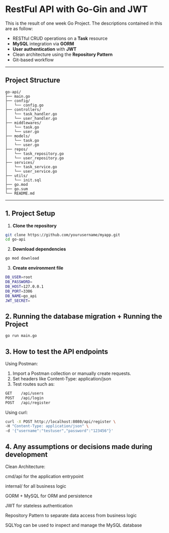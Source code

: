 # RestFul API with Go-Gin and JWT

This is the result of one week Go Project. The descriptions contained in this are as follow: 

- RESTful CRUD operations on a **Task** resource  
- **MySQL** integration via **GORM**  
- **User authentication** with **JWT**  
- Clean architecture using the **Repository Pattern**  
- Git-based workflow  

---
## Project Structure

```
go-api/
├── main.go
├── config/
│   └── config.go
├── controllers/
│   └── task_handler.go
│   └── user_handler.go
├── middlewares/
│   └── task.go
│   └── user.go
├── models/
│   └── task.go
│   └── user.go
├── repos/
│   └── task_repository.go
│   └── user_repository.go
├── services/
│   └── task_service.go
│   └── user_service.go
├── utils/
│   └── init.sql
├── go.mod
├── go.sum
└── README.md
```

---
## 1. Project Setup

1. **Clone the repository**  
  ```sh
  git clone https://github.com/yourusername/myapp.git
  cd go-api
  ```

2. **Download dependencies**  
  ```sh
  go mod download
  ```

3. **Create environment file**  
  ```sh
  DB_USER=root
  DB_PASSWORD=
  DB_HOST=127.0.0.1
  DB_PORT=3306
  DB_NAME=go_api
  JWT_SECRET=
  ```

## 2. Running the database migration + Running the Project
  ```sh
  go run main.go
  ```

## 3. How to test the API endpoints 

Using Postman:
1. Import a Postman collection or manually create requests.
2. Set headers like Content-Type: application/json
3. Test routes such as:
  ```sh
  GET    /api/users
  POST   /api/login
  POST   /api/register
  ```
Using curl:
  ```sh
  curl -X POST http://localhost:8080/api/register \
  -H "Content-Type: application/json" \
  -d '{"username":"testuser","password":"123456"}'
  ```
## 4. Any assumptions or decisions made during development 

Clean Architecture:

cmd/api for the application entrypoint

internal/ for all business logic

GORM + MySQL for ORM and persistence

JWT for stateless authentication

Repository Pattern to separate data access from business logic

SQLYog can be used to inspect and manage the MySQL database
